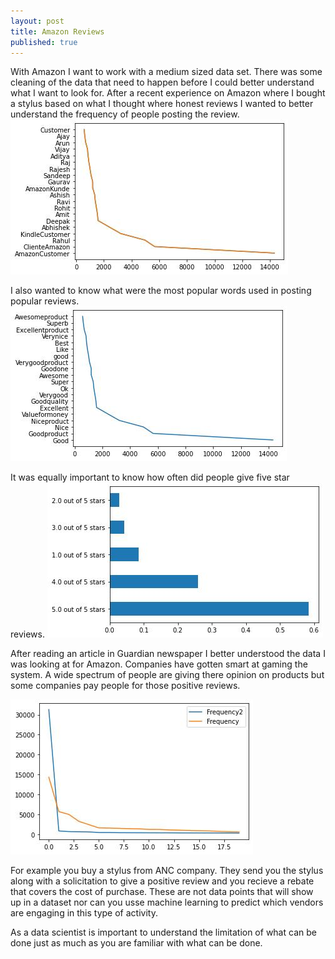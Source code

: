 ```yaml
---
layout: post
title: Amazon Reviews
published: true
---
```

With Amazon I want to work with a medium sized data set.  There was some cleaning of the data that need to happen before I could better understand what I want to look for.  After a recent experience on Amazon where I bought a stylus based on what I thought where honest reviews I wanted to better understand the frequency of people posting the review.
![Reviewers Amazon](/images/img_94.jpg)

I also wanted to know what were the most popular words used in posting popular reviews.
![Popular Amazon](/images/img_88.jpg)

It was equally important to know how often did people give five star reviews.
![Five Star Amazon](/images/img_83.jpg)

After reading an article in Guardian newspaper I better understood the data I was looking at for Amazon. Companies have gotten smart at gaming the system. A wide spectrum of people are giving there opinion on products but some companies pay people for those positive reviews.  

![Final Amazon](/images/img_95b.jpg)


For example you buy a stylus from ANC company.  They send you the stylus along with a solicitation to give a positive review and you recieve a rebate that covers the cost of purchase.  These are not data points that will show up in a dataset nor can you usse machine learning to predict which vendors are engaging in this type of activity.

As a data scientist is important to understand the limitation of what can be done just as much as you are familiar with what can be done.
